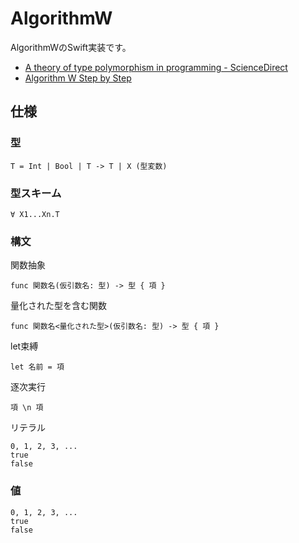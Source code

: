 # AlgorithmW

AlgorithmWのSwift実装です。

+ [A theory of type polymorphism in programming - ScienceDirect](http://www.sciencedirect.com/science/article/pii/0022000078900144)
+ [Algorithm W Step by Step](http://catamorph.de/documents/AlgorithmW.pdf)

## 仕様

### 型

```
T = Int | Bool | T -> T | X (型変数)
```

### 型スキーム

```
∀ X1...Xn.T
```

### 構文

関数抽象

```
func 関数名(仮引数名: 型) -> 型 { 項 }
```

量化された型を含む関数

```
func 関数名<量化された型>(仮引数名: 型) -> 型 { 項 }
```

let束縛

```
let 名前 = 項
```

逐次実行

```
項 \n 項
```

リテラル

```
0, 1, 2, 3, ...
true
false
```

### 値

```
0, 1, 2, 3, ...
true
false
```

